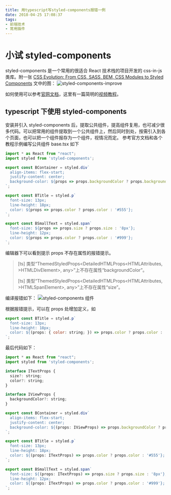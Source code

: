 ```yaml
---
title: 用typescript写styled-components报错一例
date: 2018-04-25 17:08:37
tags:
- 前端技术
- 常用插件
---
```

# 小试 styled-components

styled-components 是一个常用的很适合 React 技术栈的项目开发的 css-in-js 类库。附一张 [CSS Evolution: From CSS, SASS, BEM, CSS Modules to Styled Components](https://www.tuicool.com/articles/uuMBjub) 文中的图：
![styled-components-improve](/images/plugins/styled-components-improve.jpg)

如何使用可以参考[官网文档](https://www.styled-components.com/)，这里有一篇简明的[视频教程](https://zhuanlan.zhihu.com/p/30824893)。
<!-- more -->

## typescript 下使用 styled-components

安装并引入 styled-components 后，提取公共组件，提高组件复用，也可减少很多代码。可以把常用的组件提取到一个公共组件上，然后同时到处，按需引入到各个页面，也可以把一个组件报存为一个组件，视情况而定。
参考官方文档和各个教程示例编写公共组件 base.tsx 如下

```javascript
import * as React from "react";
import styled from 'styled-components';

export const BContainer = styled.div`
  align-items: flex-start;
  justify-content: center;
  background-color: ${props => props.backgroundColor ? props.backgroundColor : '#fff'};
`;

export const BTitle = styled.p`
  font-size: 13px;
  line-height: 18px;
  color: ${props => props.color ? props.color : '#555'};
`;

export const BSmallText = styled.span`
  font-size: ${props => props.size ? props.size : '8px'};
  line-height: 12px;
  color: ${props => props.color ? props.color : '#999'};
`;
```

编辑器下可以看到提示 props 不存在属性的报错提示。

>[ts] 类型“ThemedStyledProps<DetailedHTMLProps<HTMLAttributes<HTMLDivElement>, >HTMLDivElement>, any>”上不存在属性“backgroundColor”。
>
>[ts] 类型“ThemedStyledProps<DetailedHTMLProps<HTMLAttributes<HTMLSpanElement>, >HTMLSpanElement>, any>”上不存在属性“size”。

编译报错如下：
![styled-components 组件](/images/plugins/typescript下写styled-components报错1.png)

根据报错提示，可以在 props 处增加定义，如

```javascript
export const BTitle = styled.p`
  font-size: 13px;
  line-height: 18px;
  color: ${(props: { color: string; }) => props.color ? props.color : '#555'};
`;
```

最后代码如下：

```javascript
import * as React from "react";
import styled from 'styled-components';

interface ITextProps {
  size?: string;
  color?: string;
}

interface IViewProps {
  backgroundColor?: string;
}

export const BContainer = styled.div`
  align-items: flex-start; 
  justify-content: center;
  background-color: ${(props: IViewProps) => props.backgroundColor ? props.backgroundColor : '#fff'};
`;

export const BTitle = styled.p`
  font-size: 13px;
  line-height: 18px;
  color: ${(props: ITextProps) => props.color ? props.color : '#555'};
`;

export const BSmallText = styled.span`
  font-size: ${(props: ITextProps) => props.size ? props.size : '8px'};
  line-height: 12px;
  color: ${(props: ITextProps) => props.color ? props.color : '#999'};
`;
```
